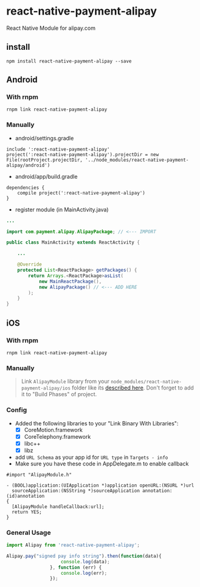 # react-native-payment-alipay

React Native Module for alipay.com

## install

```
npm install react-native-payment-alipay --save
```

## Android

### With rnpm

```
rnpm link react-native-payment-alipay
```

### Manually

* android/settings.gradle

```
include ':react-native-payment-alipay'
project(':react-native-payment-alipay').projectDir = new File(rootProject.projectDir, '../node_modules/react-native-payment-alipay/android')
```

* android/app/build.gradle

```
dependencies {
    compile project(':react-native-payment-alipay')
}
```

* register module (in MainActivity.java)

```java
...

import com.payment.alipay.AlipayPackage; // <--- IMPORT

public class MainActivity extends ReactActivity {

    ...

    @Override
    protected List<ReactPackage> getPackages() {
        return Arrays.<ReactPackage>asList(
            new MainReactPackage(),
            new AlipayPackage() // <--- ADD HERE
        );
    }
}
```

## iOS

### With rnpm

```
rnpm link react-native-payment-alipay
```

### Manually

> Link `AlipayModule` library from your `node_modules/react-native-payment-alipay/ios` folder like its [described here](http://facebook.github.io/react-native/docs/linking-libraries-ios.html). Don't forget to add it to "Build Phases" of project.

### Config

* Added the following libraries to your "Link Binary With Libraries":
  * [x] CoreMotion.framework
  * [x] CoreTelephony.framework
  * [x] libc++
  * [x] libz
  
* add `URL Schema` as your app id for `URL type` in `Targets - info`
* Make sure you have these code in AppDelegate.m to enable callback

```objective_c
#import "AlipayModule.h"
```

```objective_c
- (BOOL)application:(UIApplication *)application openURL:(NSURL *)url
  sourceApplication:(NSString *)sourceApplication annotation:(id)annotation
{
  [AlipayModule handleCallback:url];
  return YES;
}
```

### General Usage

```javascript
import Alipay from 'react-native-payment-alipay';

```

```javascript
Alipay.pay("signed pay info string").then(function(data){
                    console.log(data);
                }, function (err) {
                    console.log(err);
                });

```
